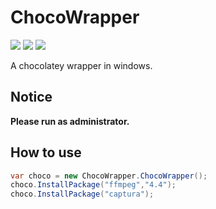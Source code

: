 # ChocoWrapper

[![](https://img.shields.io/github/license/li-zhixin/ChocoWrapper.svg?style=flat-square)](https://github.com/li-zhixin/ChocoWrapper/blob/main/LICENSE)
[![](https://img.shields.io/github/commit-activity/y/li-zhixin/ChocoWrapper.svg?style=flat-square)](https://github.com/li-zhixin/ChocoWrapper/commits/master)
[![](https://img.shields.io/github/issues/li-zhixin/ChocoWrapper.svg?style=flat-square)](https://github.com/li-zhixin/ChocoWrapper/issues)

A chocolatey wrapper in windows.

## Notice

**Please run as administrator.**

## How to use
```c#
var choco = new ChocoWrapper.ChocoWrapper();
choco.InstallPackage("ffmpeg","4.4");
choco.InstallPackage("captura");
```

